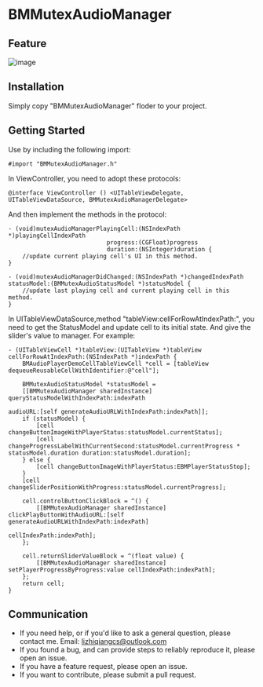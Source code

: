 # BMMutexAudioManager

## Feature
![image](https://github.com/BlueMercury/BMMutexAudioManager/blob/master/demo.gif)

## Installation

Simply copy "BMMutexAudioManager" floder to your project.

## Getting Started
Use by including the following import:

```
#import "BMMutexAudioManager.h"
```
In ViewController, you need to adopt these protocols:

```
@interface ViewController () <UITableViewDelegate, UITableViewDataSource, BMMutexAudioManagerDelegate>
```

And then implement the methods in the protocol:

```
- (void)mutexAudioManagerPlayingCell:(NSIndexPath *)playingCellIndexPath
                            progress:(CGFloat)progress
                            duration:(NSInteger)duration {
    //update current playing cell's UI in this method.
}

- (void)mutexAudioManagerDidChanged:(NSIndexPath *)changedIndexPath statusModel:(BMMutexAudioStatusModel *)statusModel {
    //update last playing cell and current playing cell in this method.
}
```

In UITableViewDataSource,method  "tableView:cellForRowAtIndexPath:", you need to get the StatusModel and update cell to its initial state. And give the slider's value to manager. For example:

```
- (UITableViewCell *)tableView:(UITableView *)tableView cellForRowAtIndexPath:(NSIndexPath *)indexPath {
    BMAudioPlayerDemoCellTableViewCell *cell = [tableView dequeueReusableCellWithIdentifier:@"cell"];

    BMMutexAudioStatusModel *statusModel =
    [[BMMutexAudioManager sharedInstance] queryStatusModelWithIndexPath:indexPath
                                                               audioURL:[self generateAudioURLWithIndexPath:indexPath]];
    if (statusModel) {
        [cell changeButtonImageWithPlayerStatus:statusModel.currentStatus];
        [cell changeProgressLabelWithCurrentSecond:statusModel.currentProgress * statusModel.duration duration:statusModel.duration];
    } else {
        [cell changeButtonImageWithPlayerStatus:EBMPlayerStatusStop];
    }
    [cell changeSliderPositionWithProgress:statusModel.currentProgress];

    cell.controlButtonClickBlock = ^() {
        [[BMMutexAudioManager sharedInstance] clickPlayButtonWithAudioURL:[self generateAudioURLWithIndexPath:indexPath]
                                                            cellIndexPath:indexPath];
    };

    cell.returnSliderValueBlock = ^(float value) {
        [[BMMutexAudioManager sharedInstance] setPlayerProgressByProgress:value cellIndexPath:indexPath];
    };
    return cell;
}
```


## Communication

- If you need help, or if you'd like to ask a general question, please contact me. Email:  lizhiqiangcs@outlook.com
- If you found a bug, and can provide steps to reliably reproduce it, please open an issue.
- If you have a feature request, please open an issue.
- If you want to contribute, please submit a pull request.
